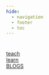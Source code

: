 ```yaml
---
hide:
  - navigation
  - footer
  - toc
---
```


<style>
  .md-tabs__list{
    display:none;
  }
</style>
# 

<!--

<div class="slider">
  <div class="container">
    <div class="slide x"></div>
    <div class="slide y"></div>
    <div class="slide z"></div>
  </div>
  <div class="shadow"></div>
</div>

-->




<!-- Swiper -->
<div class="swiper-container">
	<div class="swiper-wrapper">
			<div class="swiper-slide">
					<div class="slider-image">
          <a href="./teaching">
            <div class="image image2">
						   	<div onmouseout="reset_animation()" class="text-animation-container">
            <div class="animate">
                <span>t</span><span>e</span><span>a</span><span>c</span><span>h</span>
            </div>
            </div>
            </div>
          </a>
					</div>
			</div>
				<div class="swiper-slide" >
					<div class="slider-image">
           <a href="./learning">
             <div class="image image1">
           	<div onmouseout="reset_animation()" class="text-animation-container">
            <div class="animate">
            <span>l</span><span>e</span><span>a</span><span>r</span><span>n</span>
            </div>
            </div>
            </div>
          <a>
					</div>
				</div>
				<div class="swiper-slide">
					<div class="slider-image">
          <a href="./blogs">
						<div class="image image3">
           	<div onmouseout="reset_animation()" class="text-animation-container">
            <div class="animate">
                    <span>B</span><span>L</span><span>O</span><span>G</span><span>S</span>
            </div>
            </div>
            </div>
          </a>
					</div>
				</div>


  

 </div>
   		<div class="swiper-pagination"></div>

</div>




